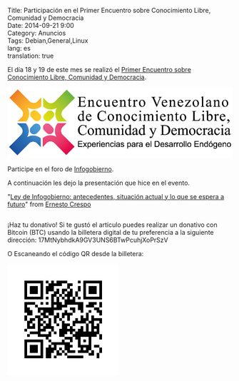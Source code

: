 Title: Participación en el Primer Encuentro sobre Conocimiento Libre, Comunidad y Democracia  
Date: 2014-09-21 9:00  
Category: Anuncios  
Tags: Debian,General,Linux  
lang: es  
translation: true  


El día 18 y 19 de este mes se realizó el [Primer Encuentro sobre Conocimiento Libre, Comunidad y Democracia](https://conocimientolibreve.wordpress.com/).

![](./images/participacionenelprimerencuentrosobreconocimientolibrecomunidadydemocracia-1.png)

Participe en el foro de [Infogobierno](https://conocimientolibreve.wordpress.com/programacion-del-encuentro/infogobierno/).

A continuación les dejo la presentación que hice en el evento.

 
"[Ley de Infogobierno: antecedentes, situación actual y lo que se espera a futuro](https://www.slideshare.net/ecrespo/ley-de-infogobierno-antecedentes-situacin-actual-y-lo-que-se-espera-a-futuro)" from [Ernesto Crespo](http://www.slideshare.net/ecrespo)

##  ##
¡Haz tu donativo!
Si te gustó el artículo puedes realizar un donativo con Bitcoin (BTC)
usando la billetera digital de tu preferencia a la siguiente
dirección: 17MtNybhdkA9GV3UNS6BTwPcuhjXoPrSzV

O Escaneando el código QR desde la billetera:

![17MtNybhdkA9GV3UNS6BTwPcuhjXoPrSzV](./images/17MtNybhdkA9GV3UNS6BTwPcuhjXoPrSzV.png)